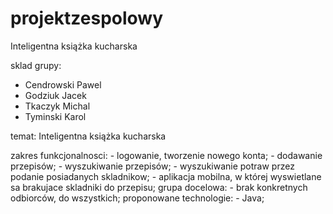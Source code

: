 # projektzespolowy
Inteligentna książka kucharska

sklad grupy:
  - Cendrowski Pawel
  - Godziuk Jacek
  - Tkaczyk Michal
  - Tyminski Karol

temat: Inteligentna książka kucharska
  
  zakres funkcjonalnosci:
    - logowanie, tworzenie nowego konta;
    - dodawanie przepisów;
    - wyszukiwanie przepisów;
    - wyszukiwanie potraw przez podanie posiadanych skladnikow;
    - aplikacja mobilna, w której wyswietlane sa brakujace skladniki do przepisu;
  grupa docelowa:
    - brak konkretnych odbiorców, do wszystkich;
  proponowane technologie:
    - Java;
    
